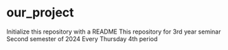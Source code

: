 # our_project
Initialize this repository with a README 
This repository for 3rd year seminar 
Second semester of 2024 
Every Thursday 4th period 	


